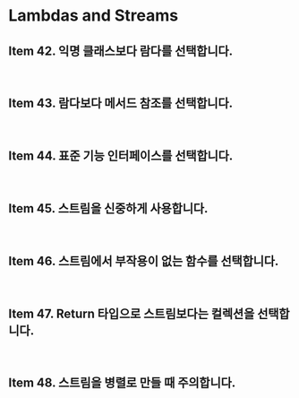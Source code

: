 # Lambdas and Streams

## Item 42. 익명 클래스보다 람다를 선택합니다.

<br/>

## Item 43. 람다보다 메서드 참조를 선택합니다.

<br/>

## Item 44. 표준 기능 인터페이스를 선택합니다.

<br/>

## Item 45. 스트림을 신중하게 사용합니다.

<br/>

## Item 46. 스트림에서 부작용이 없는 함수를 선택합니다.

<br/>

## Item 47. Return 타입으로 스트림보다는 컬렉션을 선택합니다.

<br/>

## Item 48. 스트림을 병렬로 만들 때 주의합니다.
